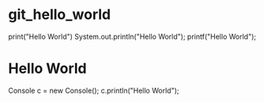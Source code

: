 # git_hello_world
print("Hello World")
System.out.println("Hello World");
printf("Hello World");
<h1>Hello World</h1>
Console c = new Console();
c.println("Hello World");
